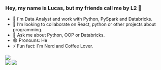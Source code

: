 ### Hey, my name is Lucas, but my friends call me by L2 👋

- 🔭 i´m Data Analyst and work with Python, PySpark and Databricks.
- 👯 I’m looking to collaborate on React, python or other projects about programming.
- 💬 Ask me about Python, OOP or Databricks. 
- 😄 Pronouns: He
- ⚡ Fun fact: I´m Nerd and Coffee Lover.





[<img src="https://img.shields.io/badge/medium-%2312100E.svg?&style=for-the-badge&logo=medium&logoColor=white" />](https://otaldol2.medium.com/)  
[<img src="https://img.shields.io/badge/linkedin-%230077B5.svg?&style=for-the-badge&logo=linkedin&logoColor=white" />](https://www.linkedin.com/in/otaldol2/) 
[<img src = "https://img.shields.io/badge/instagram-%23E4405F.svg?&style=for-the-badge&logo=instagram&logoColor=white">](https://www.instagram.com/l2.dev/) 
